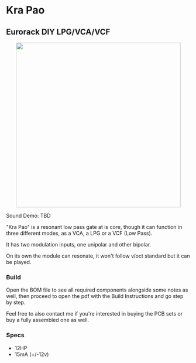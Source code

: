 # Kra Pao
## Eurorack DIY LPG/VCA/VCF

<p align="center">
  <img src="https://github.com/musicdevghost/eurorack/blob/main/KRA%20PAO%20-%20RESONANT%20LOW%20PASS%20GATE/Images/real_faceplate.png" width="450">
</p>

Sound Demo: TBD

"Kra Pao" is a resonant low pass gate at is core, though it can function in three different modes, as a VCA, a LPG or a VCF (Low Pass).

It has two modulation inputs, one unipolar and other bipolar.

On its own the module can resonate, it won't follow v/oct standard but it can be played.

### Build
Open the BOM file to see all required components alongside some notes as well, then proceed to open the pdf with the Build Instructions and go step by step.

Feel free to also contact me if you're interested in buying the PCB sets or buy a fully assembled one as well.

### Specs

* 12HP
* 15mA (+/-12v)

